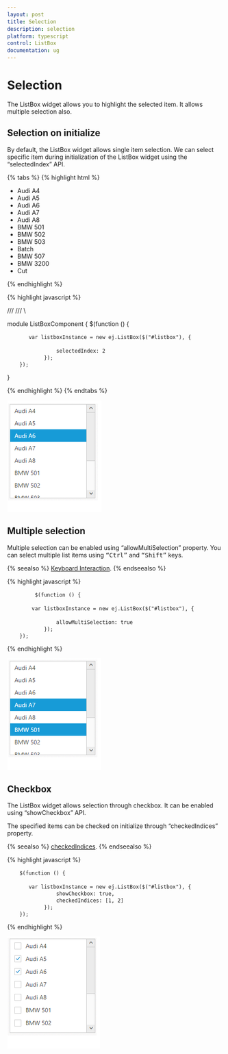 ```yaml
---
layout: post
title: Selection
description: selection
platform: typescript
control: ListBox
documentation: ug
---
```


# Selection

The ListBox widget allows you to highlight the selected item. It allows multiple selection also. 


## Selection on initialize

By default, the ListBox widget allows single item selection. We can select specific item during initialization of the ListBox widget using the “selectedIndex” API. 

{% tabs %}
{% highlight html %}

<div>
        <ul id="listbox">
            <li>Audi A4</li>
            <li>Audi A5</li>
            <li>Audi A6</li>
            <li>Audi A7</li>
            <li>Audi A8</li>
            <li>BMW 501</li>
            <li>BMW 502</li>
            <li>BMW 503</li>
            <li>Batch</li>
            <li>BMW 507</li>
            <li>BMW 3200</li>
            <li>Cut</li>
        </ul>
    </div>

{% endhighlight %}

{% highlight javascript %}


/// <reference path="tsfiles/jquery.d.ts" />
/// <reference path="tsfiles/ej.web.all.d.ts" />\

module ListBoxComponent {
    $(function () {

           var listboxInstance = new ej.ListBox($("#listbox"), {
                
                    selectedIndex: 2
                });
        });

}

{% endhighlight %}
{% endtabs %}

![](Selection_images\Selection_img1.png)

## Multiple selection

Multiple selection can be enabled using “allowMultiSelection” property. You can select multiple list items using <kbd>“Ctrl”</kbd> and <kbd>“Shift”</kbd> keys.

{% seealso %} [Keyboard Interaction](https://help.syncfusion.com/js/listbox/keyboard-interaction). {% endseealso %}

{% highlight javascript %}


             $(function () {

            var listboxInstance = new ej.ListBox($("#listbox"), {
                
                    allowMultiSelection: true
                });
        });



{% endhighlight %}

![](Selection_images\Selection_img2.png)

## Checkbox

The ListBox widget allows selection through checkbox. It can be enabled using “showCheckbox” API.

The specified items can be checked on initialize through “checkedIndices” property. 

{% seealso %} [checkedIndices](https://help.syncfusion.com/api/js/ejlistbox#members:checkedindices). {% endseealso %}

{% highlight javascript %}


        $(function () {

           var listboxInstance = new ej.ListBox($("#listbox"), {
                    showCheckbox: true,
                    checkedIndices: [1, 2]
                });
        });

{% endhighlight %}



![](Selection_images\Selection_img3.png)

